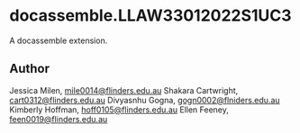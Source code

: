 # docassemble.LLAW33012022S1UC3

A docassemble extension.

## Author

Jessica Milen, mile0014@flinders.edu.au 
Shakara Cartwright, cart0312@flinders.edu.au
Divyasnhu Gogna, gogn0002@flniders.edu.au
Kimberly Hoffman, hoff0105@flinders.edu.au
Ellen Feeney, feen0019@flinders.edu.au
